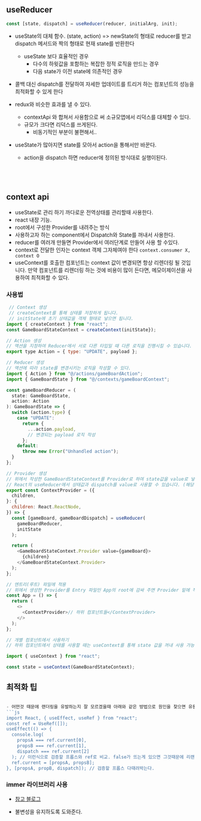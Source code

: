 ## useReducer

```js
const [state, dispatch] = useReducer(reducer, initialArg, init);
```

- useState의 대체 함수. (state, action) => newState의 형태로 reducer를 받고 dispatch 메서드와 짝의 형태로 현재 state를 반환한다
  - useState 보다 효율적인 경우
    - 다수의 하윗값을 포함하는 복잡한 정적 로직을 만드는 경우
    - 다음 state가 이전 state에 의존적인 경우
- 콜백 대신 dispatch를 전달하여 자세한 업데이트를 트리거 하는 컴포넌트의 성능을 최적화할 수 있게 한다
- redux와 비슷한 효과를 낼 수 있다.

  - contextApi 와 합쳐서 사용함으로 써 소규모앱에서 리덕스를 대체할 수 있다.
  - 규모가 크다면 리덕스를 쓰게된다.
    - 비동기적인 부분이 불편해서..

- useState가 많아지면 state를 모아서 action을 통해서만 바꾼다.
  - action을 dispatch 하면 reducer에 정의된 방식대로 실행이된다.

## <br />

## context api

- useState로 관리 하기 까다로운 전역상태를 관리할때 사용한다.
- react 내장 기능.
- root에서 구성한 Provider를 내려주는 방식
- 사용하고자 하는 component에서 Dispatch와 State를 꺼내서 사용한다.
- reducer를 여러개 만들면 Provider에서 여러단계로 만들어 사용 할 수있다.
- context로 전달한 인자는 context 객체 그자체여야 한다 `context.consumer X, context O`
- useContext를 호출한 컴포넌트는 context 값이 변경되면 항상 리렌더링 될 것입니다. 만약 컴포넌트를 리렌더링 하는 것에 비용이 많이 든다면, 메모이제이션을 사용하여 최적화할 수 있다.

### 사용법

```js
 // Context 생성
 // createContext를 통해 상태를 저장하게 됩니다.
 // initState에 초기 상태값을 객체 형태로 넣으면 됩니다.
import { createContext } from "react";
const GameBoardStateContext = createContext(initState});
```

```js
// Action 생성
// 액션을 지정하여 Reducer에서 서로 다른 타입일 때 다른 로직을 진행시킬 수 있습니다.
export type Action = { type: "UPDATE", payload };
```

```js
// Reducer 생성
// 액션에 따라 state를 변경시키는 로직을 작성할 수 있다.
import { Action } from "@/actions/gameBoardAction";
import { GameBoardState } from "@/contexts/gameBoardContext";

const gameBoardReducer = (
  state: GameBoardState,
  action: Action
): GameBoardState => {
  switch (action.type) {
    case "UPDATE":
      return {
        ...action.payload,
        // 변경되는 payload 로직 작성
      };
    default:
      throw new Error("Unhandled action");
  }
};
```

```js
// Provider 생성
// 위에서 작성한 GameBoardStateContext를 Provider로 하여 state값을 value로 넣습니다.
// React의 useReducer에서 상태값과 dispatch를 value로 사용할 수 있습니다. (해당 예제에서는 state만 Provider로 사용하였지만 중첩된 Provider로 여러 상태를 넣을 수 있습니다.)
export const ContextProvider = ({
  children,
}: {
  children: React.ReactNode,
}) => {
  const [gameBoard, gameBoardDispatch] = useReducer(
    gameBoardReducer,
    initState
  );

  return (
    <GameBoardStateContext.Provider value={gameBoard}>
      {children}
    </GameBoardStateContext.Provider>
  );
};
```

```js
// 엔트리(루트) 파일에 적용
// 위에서 생성한 Provider를 Entry 파일인 App의 root에 감싸 주면 Provider 밑에 작성하는 하위 컴포넌트들에서 상태를 꺼내 사용할 수 있습니다.
const App = () => {
  return (
    <>
      <ContextProvider>// 하위 컴포넌트들</ContextProvider>
    </>
  );
};
```

```js
// 개별 컴포넌트에서 사용하기
// 하위 컴포넌트에서 상태를 사용할 때는 useContext를 통해 state 값을 꺼내 사용 가능합니다.

import { useContext } from "react";

const state = useContext(GameBoardStateContext);
```

## 최적화 팁
  ```js

- 어떤것 때문에 랜더링을 유발하는지 잘 모르겠을때 아래와 같은 방법으로 원인을 찾으면 유용하다.
  ```js
  import React, { useEffect, useRef } from "react";
  const ref = UseRef([]);
  useEffect(() => {
    console.log(
      propsA === ref.current[0],
      propsB === ref.current[1],
      dispatch === ref.current[2]
    ); // 이런식으로 검증할 프롭스와 ref로 비교. false가 뜨는게 있으면 그것때문에 리랜더링이되는거다.
    ref.current = [propsA, propsB];
  }, [propsA, propB, dispatch]); // 검증할 프롭스 다때려박는다.
  ```

### immer 라이브러리 사용
- [참고 블로그](https://kyounghwan01.github.io/blog/React/immer-js/#immer-js%E1%84%85%E1%85%A1%E1%86%AB)

- 불변성을 유지하도록 도와준다.
